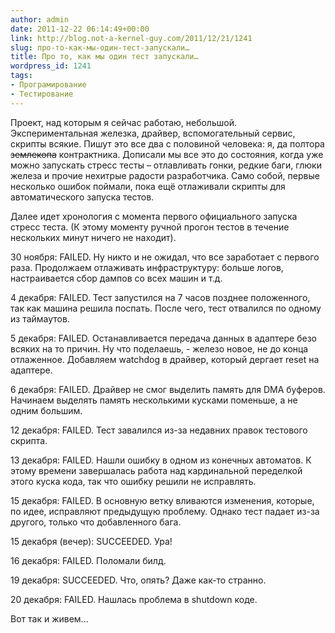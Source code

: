 ```yaml
---
author: admin
date: 2011-12-22 06:14:49+00:00
link: http://blog.not-a-kernel-guy.com/2011/12/21/1241
slug: про-то-как-мы-один-тест-запускали…
title: Про то, как мы один тест запускали…
wordpress_id: 1241
tags:
- Програмирование
- Тестирование
---
```


Проект, над которым я сейчас работаю, небольшой. Экспериментальная железка, драйвер, вспомогательный сервис, скрипты всякие. Пишут это все два с половиной человека: я, да полтора <del>землекопа</del> контрактника. Дописали мы все это до состояния, когда уже можно запускать стресс тесты – отлавливать гонки, редкие баги, глюки железа и прочие нехитрые радости разработчика. Само собой, первые несколько ошибок поймали, пока ещё отлаживали скрипты для автоматического запуска тестов.

Далее идет хронология с момента первого официального запуска стресс теста. (К этому моменту ручной прогон тестов в течение нескольких минут ничего не находит).

30 ноября: FAILED. Ну никто и не ожидал, что все заработает с первого раза. Продолжаем отлаживать инфраструктуру: больше логов, настраивается сбор дампов со всех машин и т.д.

4 декабря: FAILED. Тест запустился на 7 часов позднее положенного, так как машина решила поспать. После чего, тест отвалился по одному из таймаутов.

5 декабря: FAILED. Останавливается передача данных в адаптере безо всяких на то причин. Ну что поделаешь, - железо новое, не до конца отлаженное. Добавляем watchdog в драйвер, который дергает reset на адаптере.

6 декабря: FAILED. Драйвер не смог выделить память для DMA буферов. Начинаем выделять память несколькими кусками поменьше, а не одним большим.

12 декабря: FAILED. Тест завалился из-за недавних правок тестового скрипта.

13 декабря: FAILED. Нашли ошибку в одном из конечных автоматов. К этому времени завершалась работа над кардинальной переделкой этого куска кода, так что ошибку решили не исправлять.

15 декабря: FAILED. В основную ветку вливаются изменения, которые, по идее, исправляют предыдущую проблему. Однако тест падает из-за другого, только что добавленного бага.

15 декабря (вечер): SUCCEEDED. Ура!

16 декабря: FAILED. Поломали билд.

19 декабря: SUCCEEDED. Что, опять? Даже как-то странно.

20 декабря: FAILED. Нашлась проблема в shutdown коде. 

Вот так и живем…
